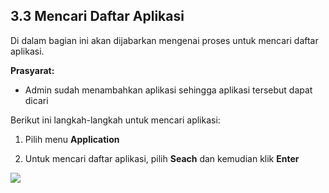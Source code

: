 ## **3.3 Mencari Daftar Aplikasi**

Di dalam bagian ini akan dijabarkan mengenai proses untuk mencari daftar aplikasi.

**Prasyarat:**

- Admin sudah menambahkan aplikasi sehingga aplikasi tersebut dapat dicari

Berikut ini langkah-langkah untuk mencari aplikasi:

1. Pilih menu **Application**

2. Untuk mencari daftar aplikasi, pilih **Seach** dan kemudian klik **Enter**

![](media/124526e7b29258f4f997191872c47a14.png)